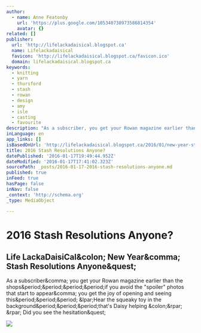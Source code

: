 ```yaml
---
author:
  - name: Anne Featonby
    url: 'https://plus.google.com/105340738973586814354'
    avatar: {}
related: []
publisher:
  url: 'http://lifelackadaisical.blogspot.ca'
  name: Lifelackadaisical
  favicon: 'http://lifelackadaisical.blogspot.ca/favicon.ico'
  domain: lifelackadaisical.blogspot.ca
keywords:
  - knitting
  - yarn
  - thursford
  - stash
  - rowan
  - design
  - amy
  - isle
  - casting
  - favourite
description: "As a subscriber, you get your Rowan magazine earlier than the shops....if you avoid the \"spoiler\" photos that start to appear, you get the joy of opening and seeing this... (Hear the squeaky toy in the background...that's Daisy helping :) ) Did you see the hesitation?"
inLanguage: en
app_links: []
isBasedOnUrl: 'http://lifelackadaisical.blogspot.ca/2016/01/new-year-stash-resolutions-anyone.html'
title: 2016 Stash Resolutions Anyone?
datePublished: '2016-01-17T19:49:44.952Z'
dateModified: '2016-01-17T17:41:02.323Z'
sourcePath: _posts/2016-01-17-2016-stash-resolutions-anyone.md
published: true
inFeed: true
hasPage: false
inNav: false
_context: 'http://schema.org'
_type: MediaObject

---
```

# 2016 Stash Resolutions Anyone?

<article style=""><h1>Life LackaDaisiCal&amp;colon; New Year&amp;comma; Stash Resolutions Anyone&amp;quest;</h1><p>As a subscriber&amp;comma; you get your Rowan magazine earlier than the shops&amp;period;&amp;period;&amp;period;&amp;period;if you avoid the "spoiler" photos that start to appear&amp;comma; you get the joy of opening and seeing this&amp;period;&amp;period;&amp;period; &amp;lpar;Hear the squeaky toy in the background&amp;period;&amp;period;&amp;period;that's Daisy helping &amp;colon;&amp;rpar; &amp;rpar; Did you see the hesitation&amp;quest;</p><img src="http://4.bp.blogspot.com/-YxdVkiyvDS0/Vhq-2wuriLI/AAAAAAAAHEc/llTU73eQR84/s1600/DArcy%2BRowan%2B58.jpg" /></article>